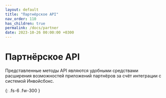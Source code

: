 ```yaml
---
layout: default
title: "Партнёрское API"
nav_order: 110
has_children: true
permalink: /docs/partner
date: 2023-10-26 00:00:00 +0300
---
```


# Партнёрское API

Представленные методы API являются удобными средствами расширения возможностей приложений
партнёров за счёт интеграции с системой Инвойсбокс.


{: .fs-6 .fw-300 }
